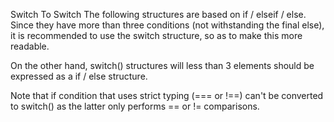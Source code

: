Switch To Switch
The following structures are based on if / elseif / else. Since they have more than three conditions (not withstanding the final else), it is recommended to use the switch structure, so as to make this more readable.

On the other hand, switch() structures will less than 3 elements should be expressed as a if / else structure.

Note that if condition that uses strict typing (=== or !==) can't be converted to switch() as the latter only performs == or != comparisons.

<?php

if ($a == 1) {

} elseif ($a == 2) {

} elseif ($a == 3) {

} elseif ($a == 4) {

} else {

}

// Better way to write long if/else lists
switch ($a) {
    case 1 : 
        doSomething(1);
        break 1;
    
    case 2 : 
        doSomething(2);
        break 1;

    case 3 : 
        doSomething(3);
        break 1;

    case 4 : 
        doSomething(4);
        break 1;
    
    default :
        doSomething();
        break 1;
}

?>

